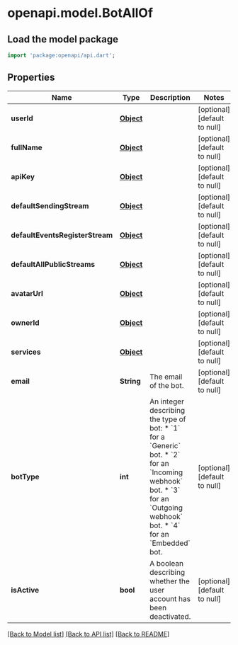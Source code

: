 # openapi.model.BotAllOf

## Load the model package
```dart
import 'package:openapi/api.dart';
```

## Properties
Name | Type | Description | Notes
------------ | ------------- | ------------- | -------------
**userId** | [**Object**](.md) |  | [optional] [default to null]
**fullName** | [**Object**](.md) |  | [optional] [default to null]
**apiKey** | [**Object**](.md) |  | [optional] [default to null]
**defaultSendingStream** | [**Object**](.md) |  | [optional] [default to null]
**defaultEventsRegisterStream** | [**Object**](.md) |  | [optional] [default to null]
**defaultAllPublicStreams** | [**Object**](.md) |  | [optional] [default to null]
**avatarUrl** | [**Object**](.md) |  | [optional] [default to null]
**ownerId** | [**Object**](.md) |  | [optional] [default to null]
**services** | [**Object**](.md) |  | [optional] [default to null]
**email** | **String** | The email of the bot.  | [optional] [default to null]
**botType** | **int** | An integer describing the type of bot: * &#x60;1&#x60; for a &#x60;Generic&#x60; bot. * &#x60;2&#x60; for an &#x60;Incoming webhook&#x60; bot. * &#x60;3&#x60; for an &#x60;Outgoing webhook&#x60; bot. * &#x60;4&#x60; for an &#x60;Embedded&#x60; bot.  | [optional] [default to null]
**isActive** | **bool** | A boolean describing whether the user account has been deactivated.  | [optional] [default to null]

[[Back to Model list]](../README.md#documentation-for-models) [[Back to API list]](../README.md#documentation-for-api-endpoints) [[Back to README]](../README.md)


